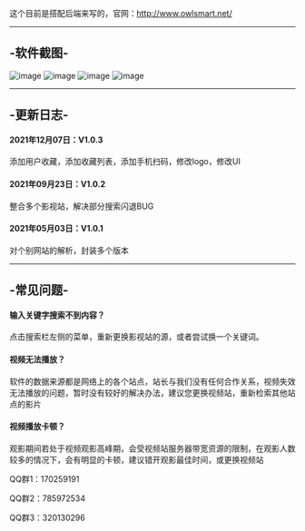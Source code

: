 这个目前是搭配后端来写的，官网：http://www.owlsmart.net/


   ***

## -软件截图-

 ![image](http://www.owlsmart.net/image/01.jpg)  ![image](http://www.owlsmart.net/image/02.jpg)  ![image](http://www.owlsmart.net/image/03.jpg) ![image](http://www.owlsmart.net/image/04.jpg) 










   ***
## -更新日志-

#### 2021年12月07日：V1.0.3

   添加用户收藏，添加收藏列表，添加手机扫码，修改logo，修改UI
   
#### 2021年09月23日：V1.0.2

   整合多个影视站，解决部分搜索闪退BUG
   
#### 2021年05月03日：V1.0.1

   对个别网站的解析，封装多个版本


   ***
## -常见问题-

#### 输入关键字搜索不到内容？

   点击搜索栏左侧的菜单，重新更换影视站的源，或者尝试换一个关键词。
   
#### 视频无法播放？

   软件的数据来源都是网络上的各个站点，站长与我们没有任何合作关系，视频失效无法播放的问题，暂时没有较好的解决办法，建议您更换视频站，重新检索其他站点的影片
   
#### 视频播放卡顿？

   观影期间若处于视频观影高峰期，会受视频站服务器带宽资源的限制，在观影人数较多的情况下，会有明显的卡顿，建议错开观影最佳时间，或更换视频站

QQ群1：170259191

QQ群2：785972534

QQ群3：320130296
